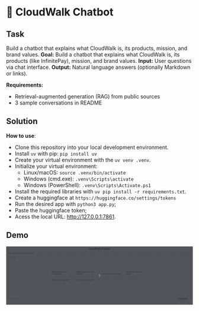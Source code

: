 # 💬 CloudWalk Chatbot

## Task
Build a chatbot that explains what CloudWalk is, its products, mission, and brand values.
**Goal:** Build a chatbot that explains what CloudWalk is, its products (like InfinitePay), mission, and brand values.
**Input:** User questions via chat interface.
**Output:** Natural language answers (optionally Markdown or links).

**Requirements:**
- Retrieval-augmented generation (RAG) from public sources
- 3 sample conversations in README

## Solution

**How to use**:
- Clone this repository into your local development environment.
- Install ``uv`` with pip: ``pip install uv``
- Create your virtual environment with the ``uv venv .venv``.
- Initialize your virtual environment:
  - Linux/macOS: ``source .venv/bin/activate``
  - Windows (cmd.exe): ``.venv\Scripts\activate``
  - Windows (PowerShell): ``.venv\Scripts\Activate.ps1``
- Install the required libraries with ``uv pip install -r requirements.txt``.
- Create a huggingface at ``https://huggingface.co/settings/tokens``
- Run the desired app with ``python3 app.py``; 
- Paste the huggingface token;
- Acess the local URL:  http://127.0.0.1:7861.

## Demo
<img src="demo.gif"> 
